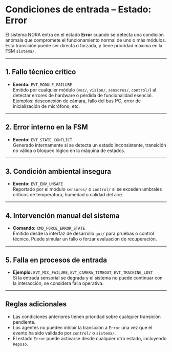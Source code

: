 # Condiciones de entrada – Estado: Error

El sistema NORA entra en el estado **Error** cuando se detecta una condición anómala que compromete el funcionamiento normal de uno o más módulos. Esta transición puede ser directa o forzada, y tiene prioridad máxima en la FSM `sistema/`.

---

## 1. Fallo técnico crítico

- **Evento:** `EVT_MODULE_FAILURE`  
  Emitido por cualquier módulo (`voz/`, `vision/`, `sensores/`, `control/`) al detectar errores de hardware o pérdida de funcionalidad esencial.  
  Ejemplos: desconexión de cámara, fallo del bus I²C, error de inicialización de micrófono, etc.

---

## 2. Error interno en la FSM

- **Evento:** `EVT_STATE_CONFLICT`  
  Generado internamente si se detecta un estado inconsistente, transición no válida o bloqueo lógico en la máquina de estados.

---

## 3. Condición ambiental insegura

- **Evento:** `EVT_ENV_UNSAFE`  
  Reportado por el módulo `sensores/` o `control/` si se exceden umbrales críticos de temperatura, humedad o calidad del aire.

---

## 4. Intervención manual del sistema

- **Comando:** `CMD_FORCE_ERROR_STATE`  
  Emitido desde la interfaz de desarrollo `gui/` para pruebas o control técnico. Puede simular un fallo o forzar evaluación de recuperación.

---

## 5. Falla en procesos de entrada

- **Ejemplo:** `EVT_MIC_FAILURE`, `EVT_CAMERA_TIMEOUT`, `EVT_TRACKING_LOST`  
  Si la entrada sensorial se degrada y el sistema no puede continuar con la interacción, se considera falla operativa.

---

## Reglas adicionales

- Las condiciones anteriores tienen prioridad sobre cualquier transición pendiente.
- Los agentes no pueden inhibir la transición a `Error` una vez que el evento ha sido validado por `control/` o `sistema/`.
- El estado `Error` puede activarse desde cualquier otro estado, incluyendo `Reposo`.
